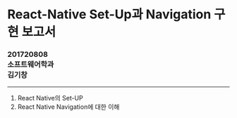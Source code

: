 # React-Native Set-Up과 Navigation 구현 보고서

### 201720808<br>소프트웨어학과<br>김기창

---

1. React Native의 Set-UP
2. React Native Navigation에 대한 이해
